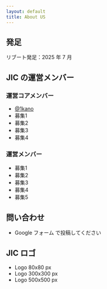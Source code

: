 ```yaml
---
layout: default
title: About US
---
```


## 発足

リブート発足：2025 年 7 月

## JIC の運営メンバー

### 運営コアメンバー

- [@1kano](/authors/1kano)
- 募集1
- 募集2
- 募集3
- 募集4

### 運営メンバー

- 募集1
- 募集2
- 募集3
- 募集4
- 募集5

## 問い合わせ

- Google フォーム で投稿してください

## JIC ロゴ

- Logo 80x80 px
- Logo 300x300 px
- Logo 500x500 px

